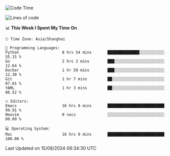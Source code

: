 <!--START_SECTION:waka-->
![Code Time](http://img.shields.io/badge/Code%20Time-2%2C135%20hrs%2038%20mins-blue)

![Lines of code](https://img.shields.io/badge/From%20Hello%20World%20I%27ve%20Written-308.0%20thousand%20lines%20of%20code-blue)

📊 **This Week I Spent My Time On** 

```text
🕑︎ Time Zone: Asia/Shanghai

💬 Programming Languages: 
Python                   8 hrs 54 mins       ██████████████░░░░░░░░░░░   55.15 % 
Go                       2 hrs 2 mins        ███░░░░░░░░░░░░░░░░░░░░░░   12.64 % 
Docker                   1 hr 59 mins        ███░░░░░░░░░░░░░░░░░░░░░░   12.30 % 
Git                      1 hr 7 mins         ██░░░░░░░░░░░░░░░░░░░░░░░   07.01 % 
YAML                     1 hr 3 mins         ██░░░░░░░░░░░░░░░░░░░░░░░   06.52 % 

🔥 Editors: 
Emacs                    16 hrs 8 mins       █████████████████████████   99.91 % 
Neovim                   0 secs              ░░░░░░░░░░░░░░░░░░░░░░░░░   00.09 % 

💻 Operating System: 
Mac                      16 hrs 9 mins       █████████████████████████   100.00 % 
```


 Last Updated on 15/08/2024 06:34:30 UTC
<!--END_SECTION:waka-->
